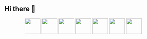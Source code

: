 ## Hi there 👋

<p align="center">
  <img src="https://cdn.jsdelivr.net/gh/devicons/devicon/icons/html5/html5-original.svg" width="50" height="50" />
  
  <img src="https://cdn.jsdelivr.net/gh/devicons/devicon/icons/css3/css3-original.svg" width="50" height="50" />
  
  <img src="https://cdn.jsdelivr.net/gh/devicons/devicon/icons/javascript/javascript-original.svg" width="50" height="50" />
  
  <img src="https://cdn.jsdelivr.net/gh/devicons/devicon/icons/nodejs/nodejs-original.svg" width="50" height="50" />
  
  <img src="https://cdn.jsdelivr.net/gh/devicons/devicon/icons/express/express-original.svg" width="50" height="50" />
  
  <img src="https://cdn.jsdelivr.net/gh/devicons/devicon/icons/mysql/mysql-original.svg" width="50" height="50" />
  
  <img src="https://cdn.jsdelivr.net/gh/devicons/devicon/icons/mongodb/mongodb-original.svg" width="50" height="50" />
</p>




